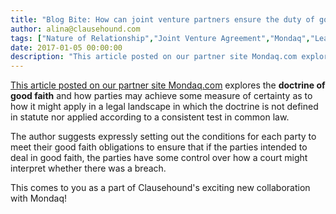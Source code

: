 ```yaml
---
title: "Blog Bite: How can joint venture partners ensure the duty of good faith applies to their commercial endeavour?"
author: alina@clausehound.com
tags: ["Nature of Relationship","Joint Venture Agreement","Mondaq","Learn","UK"]
date: 2017-01-05 00:00:00
description: "This article posted on our partner site Mondaq.com explores the doctrine of good faith and how parties may achieve some measure of certainty as to how it might apply in a legal landscape in which the doctrine is not defined in statute nor applied according to a consistent test in common law."
---
```


[This article posted on our partner site Mondaq.com](http://www.mondaq.com/x/557562/Contract+Law/What+does+a+duty+to+act+in+good+faith+mean) explores the **doctrine of good faith** and how parties may achieve some measure of certainty as to how it might apply in a legal landscape in which the doctrine is not defined in statute nor applied according to a consistent test in common law. 

The author suggests expressly setting out the conditions for each party to meet their good faith obligations to ensure that if the parties intended to deal in good faith, the parties have some control over how a court might interpret whether there was a breach.

This comes to you as a part of Clausehound's exciting new collaboration with Mondaq!
